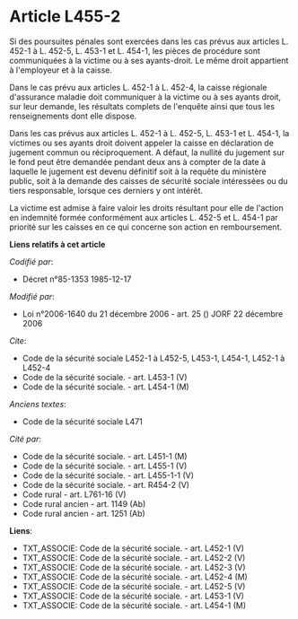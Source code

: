 # Article L455-2

Si des poursuites pénales sont exercées dans les cas prévus aux articles L. 452-1 à L. 452-5, L. 453-1 et L. 454-1, les
pièces de procédure sont communiquées à la victime ou à ses ayants-droit. Le même droit appartient à l'employeur et à la
caisse. 

Dans le cas prévu aux articles L. 452-1 à L. 452-4, la caisse régionale d'assurance maladie doit communiquer à la victime ou
à ses ayants droit, sur leur demande, les résultats complets de l'enquête ainsi que tous les renseignements dont elle
dispose. 

Dans les cas prévus aux articles L. 452-1 à L. 452-5, L. 453-1 et L. 454-1, la victimes ou ses ayants droit doivent appeler
la caisse en déclaration de jugement commun ou réciproquement. A défaut, la nullité du jugement sur le fond peut être
demandée pendant deux ans à compter de la date à laquelle le jugement est devenu définitif soit à la requête du ministère
public, soit à la demande des caisses de sécurité sociale intéressées ou du tiers responsable, lorsque ces derniers y ont
intérêt.

La victime est admise à faire valoir les droits résultant pour elle de l'action en indemnité formée conformément aux articles
L. 452-5 et L. 454-1 par priorité sur les caisses en ce qui concerne son action en remboursement.

**Liens relatifs à cet article**

_Codifié par_:

  - Décret n°85-1353 1985-12-17

_Modifié par_:

  - Loi n°2006-1640 du 21 décembre 2006 - art. 25 () JORF 22 décembre 2006

_Cite_:

  - Code de la sécurité sociale L452-1 à L452-5, L453-1, L454-1, L452-1 à L452-4
  - Code de la sécurité sociale. - art. L453-1 (V)
  - Code de la sécurité sociale. - art. L454-1 (M)

_Anciens textes_:

  - Code de la sécurité sociale L471

_Cité par_:

  - Code de la sécurité sociale. - art. L451-1 (M)
  - Code de la sécurité sociale. - art. L455-1 (V)
  - Code de la sécurité sociale. - art. L455-1-1 (V)
  - Code de la sécurité sociale. - art. R454-2 (V)
  - Code rural - art. L761-16 (V)
  - Code rural ancien - art. 1149 (Ab)
  - Code rural ancien - art. 1251 (Ab)

**Liens**:

  - TXT_ASSOCIE: Code de la sécurité sociale. - art. L452-1 (V)
  - TXT_ASSOCIE: Code de la sécurité sociale. - art. L452-2 (V)
  - TXT_ASSOCIE: Code de la sécurité sociale. - art. L452-3 (V)
  - TXT_ASSOCIE: Code de la sécurité sociale. - art. L452-4 (M)
  - TXT_ASSOCIE: Code de la sécurité sociale. - art. L452-5 (V)
  - TXT_ASSOCIE: Code de la sécurité sociale. - art. L453-1 (V)
  - TXT_ASSOCIE: Code de la sécurité sociale. - art. L454-1 (M)
